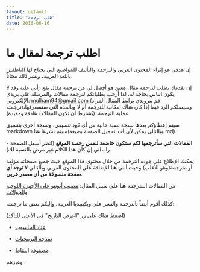 ```yaml
---
layout: default
title: "طلب ترجمة"
date: 2016-06-16
---
```


# اطلب ترجمة لمقال ما

إن هدفي هو إثراء المحتوى العربي والترجمة والتأليف للمواضيع التي يحتاج لها الناطقين باللغة العربية، ونشر ذلك مجاناً.

إن تقدمك بطلب لترجمة مقال معين هو أفضل لي من ترجمة مقال يقع رأيي عليه وقد لا يكون الناس بحاجة له. لذا أرحب بطلباتكم لترجمة مقالات والمرسلة على بريدي الإلكتروني: mulham94@gmail.com (قم بتزويدي برابط المقال المراد ترجمته)،وسيصلكم الرد فيما إذا كان هناك إمكانية للترجمة أم لا وبالمدة التي ستسغرقها عملية الترجمة. (يُشترط أن تكون المقالات هادفة ومفيدة).

سيتم إعطاؤكم بعدها نسخة نصية خالية من أي كود تنسيقي، ونسخة أخرى بتنسيق markdown سيتم نشرها هنا(وبالتالي يمكن لأي أحد تحميل الصفحة بصيغة md).

**المقالات التي سأترجمها لكم ستكون خاضعة لنفس رخصة الموقع** (انظر أسفل الصفحة - راسلني إن كان هذا الكلام غير مرضِ بالنسبة لك).

يمكنك الإطلاع على جودة الترجمة من خلال محتوى هذا الموقع حيث جميع صفحاته مؤلفة أو مترجمة(وهو الأغلب) وحيث أنني هنا للإضافة على المحتوى العربي وبالتالي **لا توجد أي صفحة منسوخة من أي مصدر عربي**.

من المقالات المترجمة هنا على سبيل المثال: [تنصيب أبونتو على الأجهزة اللوحية والجوالات](/tutorials/installing-ubuntu-touch)

كذلك أقوم أيضاً بالترجمة والنشر على ويكيبيديا العربية، وإليكم بعض ما ترجمته:

(اضغط هناك على زر "اعرض التاريخ" في الأعلى للتأكد)

* [عتاد الحاسوب](https://ar.wikipedia.org/wiki/عتاد_الحاسوب)

* [نمذجة البرمجيات](https://ar.wikipedia.org/wiki/نمذجة_البرمجيات)

* [مصفوفة النقاط](https://ar.wikipedia.org/wiki/مصفوفة_النقاط)

وغيرهم..